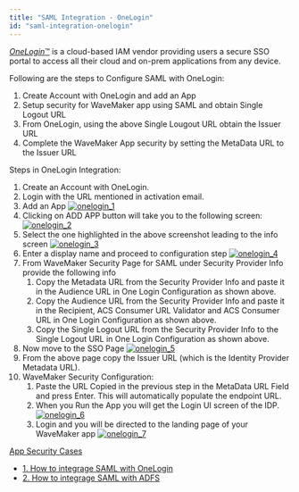 ```yaml
---
title: "SAML Integration - OneLogin"
id: "saml-integration-onelogin"
---
```


[_OneLogin_™](https://www.onelogin.com/) is a cloud-based IAM vendor providing users a secure SSO portal to access all their cloud and on-prem applications from any device.

Following are the steps to Configure SAML with OneLogin:

1. Create Account with OneLogin and add an App
2. Setup security for WaveMaker app using SAML and obtain Single Logout URL
3. From OneLogin, using the above Single Lougout URL obtain the Issuer URL
4. Complete the WaveMaker App security by setting the MetaData URL to the Issuer URL

Steps in OneLogin Integration:

1. Create an Account with OneLogin.
2. Login with the URL mentioned in activation email.
3. Add an App [![onelogin_1](/learn/assets/onelogin_1.png)](/learn/assets/onelogin_1.png)
4. Clicking on ADD APP button will take you to the following screen: [![onelogin_2](/learn/assets/onelogin_2.png)](/learn/assets/onelogin_2.png)
5. Select the one highlighted in the above screenshot leading to the info screen [![onelogin_3](/learn/assets/onelogin_3.png)](/learn/assets/onelogin_3.png)
6. Enter a display name and proceed to configuration step [![onelogin_4](/learn/assets/onelogin_4.png)](/learn/assets/onelogin_4.png)
7. From WaveMaker Security Page for SAML under Security Provider Info provide the following info
    1. Copy the Metadata URL from the Security Provider Info and paste it in the Audience URL in One Login Configuration as shown above.
    2. Copy the Audience URL from the Security Provider Info and paste it in the Recipient, ACS Consumer URL Validator and ACS Consumer URL in One Login Configuration as shown above.
    3. Copy the Single Logout URL from the Security Provider Info to the Single Logout URL in One Login Configuration as shown above.
8. Now move to the SSO Page [![onelogin_5](/learn/assets/onelogin_5.png)](/learn/assets/onelogin_5.png)
9. From the above page copy the Issuer URL (which is the Identity Provider Metadata URL).
10. WaveMaker Security Configuration:
    1. Paste the URL Copied in the previous step in the MetaData URL Field and press Enter. This will automatically populate the endpoint URL.
    2. When you Run the App you will get the Login UI screen of the IDP. [![onelogin_6](/learn/assets/onelogin_6.png)](/learn/assets/onelogin_6.png)
    3. Login and you will be directed to the landing page of your WaveMaker app [![onelogin_7](/learn/assets/onelogin_7.png)](/learn/assets/onelogin_7.png)

[App Security Cases](/learn/app-development/app-security/app-security/)

- [1. How to integrage SAML with OneLogin](/learn/how-tos/saml-integration-onelogin/)
- [2. How to integrage SAML with ADFS](/learn/how-tos/saml-integration-adfs/)
